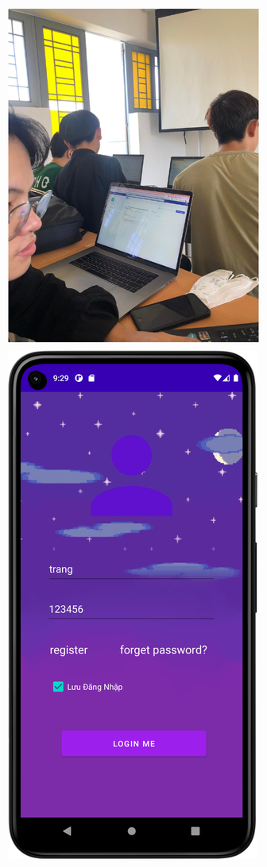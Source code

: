 ![text](https://raw.githubusercontent.com/tranggnguyen/LTDD/master/dangnhapSharePreference/Anh/anh%20tren%20lop.jpg)

![text](https://raw.githubusercontent.com/tranggnguyen/LTDD/master/dangnhapSharePreference/Anh/dang%20nhap.png)
